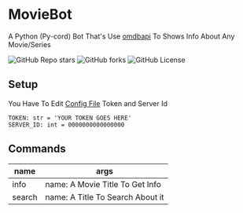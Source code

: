 # MovieBot

A Python (Py-cord) Bot That's Use [omdbapi](https://www.omdbapi.com) To Shows Info About Any Movie/Series

![GitHub Repo stars](https://img.shields.io/github/stars/D1veer/MovieBot?style=for-the-badge&logo=github)
![GitHub forks](https://img.shields.io/github/forks/D1veer/MovieBot?style=for-the-badge&logo=github)
![GitHub License](https://img.shields.io/github/license/D1veer/MovieBot?style=for-the-badge)

## Setup

You Have To Edit [Config File](src/config.py) Token and Server Id

    TOKEN: str = 'YOUR TOKEN GOES HERE'
    SERVER_ID: int = 0000000000000000

## Commands

| name   | args                             |
| ------ | -------------------------------- |
| info   | name: A Movie Title To Get Info  |
| search | name: A Title To Search About it |
